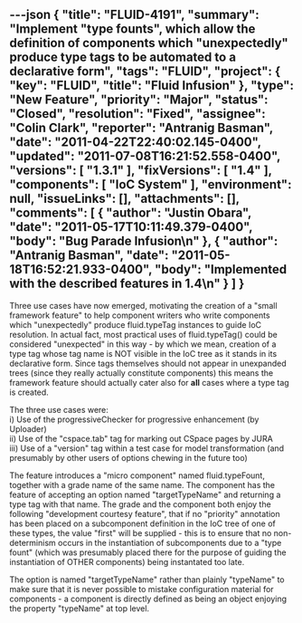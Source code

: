 ---json
{
  "title": "FLUID-4191",
  "summary": "Implement \"type founts\", which allow the definition of components which \"unexpectedly\" produce type tags to be automated to a declarative form",
  "tags": "FLUID",
  "project": {
    "key": "FLUID",
    "title": "Fluid Infusion"
  },
  "type": "New Feature",
  "priority": "Major",
  "status": "Closed",
  "resolution": "Fixed",
  "assignee": "Colin Clark",
  "reporter": "Antranig Basman",
  "date": "2011-04-22T22:40:02.145-0400",
  "updated": "2011-07-08T16:21:52.558-0400",
  "versions": [
    "1.3.1"
  ],
  "fixVersions": [
    "1.4"
  ],
  "components": [
    "IoC System"
  ],
  "environment": null,
  "issueLinks": [],
  "attachments": [],
  "comments": [
    {
      "author": "Justin Obara",
      "date": "2011-05-17T10:11:49.379-0400",
      "body": "Bug Parade Infusion\n"
    },
    {
      "author": "Antranig Basman",
      "date": "2011-05-18T16:52:21.933-0400",
      "body": "Implemented with the described features in 1.4\n"
    }
  ]
}
---
Three use cases have now emerged, motivating the creation of a "small framework feature" to help component writers who write components which "unexpectedly" produce fluid.typeTag instances to guide IoC resolution. In actual fact, most practical uses of fluid.typeTag() could be considered "unexpected" in this way - by which we mean, creation of a type tag whose tag name is NOT visible in the IoC tree as it stands in its declarative form. Since tags themselves should not appear in unexpanded trees (since they really actually constitute components) this means the framework feature should actually cater also for **all** cases where a type tag is created.

The three use cases were:\
i) Use of the progressiveChecker for progressive enhancement (by Uploader)\
ii) Use of the "cspace.tab" tag for marking out CSpace pages by JURA\
iii) Use of a "version" tag within a test case for model transformation (and presumably by other users of options chewing in the future too)

The feature introduces a "micro component" named fluid.typeFount, together with a grade name of the same name. The component has the feature of accepting an option named "targetTypeName" and returning a type tag with that name. The grade and the component both enjoy the following "development courtesy feature", that if no "priority" annotation has been placed on a subcomponent definition in the IoC tree of one of these types, the value "first" will be supplied - this is to ensure that no non-determinism occurs in the instantiation of subcomponents due to a "type fount" (which was presumably placed there for the purpose of guiding the instantiation of OTHER components) being instantated too late.

The option is named "targetTypeName" rather than plainly "typeName" to make sure that it is never possible to mistake configuration material for components - a component is directly defined as being an object enjoying the property "typeName" at top level.&#x20;

        